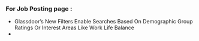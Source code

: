 ### For Job Posting page :

- Glassdoor’s New Filters Enable Searches Based On Demographic Group Ratings Or 
Interest Areas Like Work Life Balance
- 
